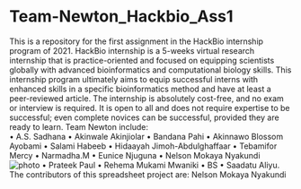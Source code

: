 # Team-Newton_Hackbio_Ass1
This is a repository for the first assignment in the HackBio internship program of 2021.
HackBio internship is a 5-weeks virtual research internship that is practice-oriented and focused on equipping scientists globally with advanced bioinformatics and computational biology skills. This internship program ultimately aims to equip successful interns with enhanced skills in a specific bioinformatics method and have at least a peer-reviewed article. The internship is absolutely cost-free, and no exam or interview is required. It is open to all and does not require expertise to be successful; even complete novices can be successful, provided they are ready to learn.
Team Newton include:  
•	A.S. Sadhana
•	Akinwale Akinjiolar
•	Bandana Pahi
•	Akinnawo Blossom Ayobami 
•	Salami Habeeb
•	Hidaayah Jimoh-Abdulghaffaar
•	Tebamifor Mercy
•	Narmadha.M
•	Eunice Njuguna
•	Nelson Mokaya Nyakundi ![photo](https://user-images.githubusercontent.com/81297293/128022783-77722204-5705-4196-8f55-f78bcad0730e.jpg)
•	Prateek Paul
•	Rehema Mukami Mwaniki 
•	BS
•	Saadatu Aliyu.
The contributors of this spreadsheet project are: Nelson Mokaya Nyakundi



